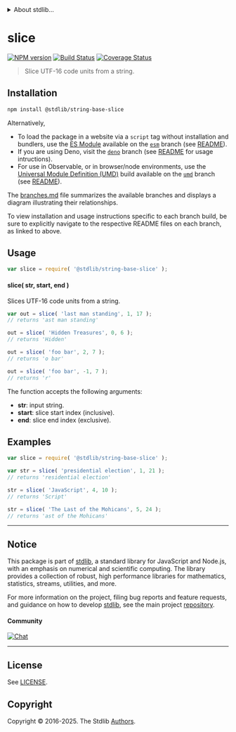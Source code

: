 <!--

@license Apache-2.0

Copyright (c) 2025 The Stdlib Authors.

Licensed under the Apache License, Version 2.0 (the "License");
you may not use this file except in compliance with the License.
You may obtain a copy of the License at

   http://www.apache.org/licenses/LICENSE-2.0

Unless required by applicable law or agreed to in writing, software
distributed under the License is distributed on an "AS IS" BASIS,
WITHOUT WARRANTIES OR CONDITIONS OF ANY KIND, either express or implied.
See the License for the specific language governing permissions and
limitations under the License.

-->


<details>
  <summary>
    About stdlib...
  </summary>
  <p>We believe in a future in which the web is a preferred environment for numerical computation. To help realize this future, we've built stdlib. stdlib is a standard library, with an emphasis on numerical and scientific computation, written in JavaScript (and C) for execution in browsers and in Node.js.</p>
  <p>The library is fully decomposable, being architected in such a way that you can swap out and mix and match APIs and functionality to cater to your exact preferences and use cases.</p>
  <p>When you use stdlib, you can be absolutely certain that you are using the most thorough, rigorous, well-written, studied, documented, tested, measured, and high-quality code out there.</p>
  <p>To join us in bringing numerical computing to the web, get started by checking us out on <a href="https://github.com/stdlib-js/stdlib">GitHub</a>, and please consider <a href="https://opencollective.com/stdlib">financially supporting stdlib</a>. We greatly appreciate your continued support!</p>
</details>

# slice

[![NPM version][npm-image]][npm-url] [![Build Status][test-image]][test-url] [![Coverage Status][coverage-image]][coverage-url] <!-- [![dependencies][dependencies-image]][dependencies-url] -->

> Slice UTF-16 code units from a string.

<section class="installation">

## Installation

```bash
npm install @stdlib/string-base-slice
```

Alternatively,

-   To load the package in a website via a `script` tag without installation and bundlers, use the [ES Module][es-module] available on the [`esm`][esm-url] branch (see [README][esm-readme]).
-   If you are using Deno, visit the [`deno`][deno-url] branch (see [README][deno-readme] for usage intructions).
-   For use in Observable, or in browser/node environments, use the [Universal Module Definition (UMD)][umd] build available on the [`umd`][umd-url] branch (see [README][umd-readme]).

The [branches.md][branches-url] file summarizes the available branches and displays a diagram illustrating their relationships.

To view installation and usage instructions specific to each branch build, be sure to explicitly navigate to the respective README files on each branch, as linked to above.

</section>

<section class="usage">

## Usage

```javascript
var slice = require( '@stdlib/string-base-slice' );
```

#### slice( str, start, end )

Slices UTF-16 code units from a string.

```javascript
var out = slice( 'last man standing', 1, 17 );
// returns 'ast man standing'

out = slice( 'Hidden Treasures', 0, 6 );
// returns 'Hidden'

out = slice( 'foo bar', 2, 7 );
// returns 'o bar'

out = slice( 'foo bar', -1, 7 );
// returns 'r'
```

The function accepts the following arguments:

-   **str**: input string.
-   **start**: slice start index (inclusive).
-   **end**: slice end index (exclusive).

</section>

<!-- /.usage -->

<section class="examples">

## Examples

<!-- eslint no-undef: "error" -->

```javascript
var slice = require( '@stdlib/string-base-slice' );

var str = slice( 'presidential election', 1, 21 );
// returns 'residential election'

str = slice( 'JavaScript', 4, 10 );
// returns 'Script'

str = slice( 'The Last of the Mohicans', 5, 24 );
// returns 'ast of the Mohicans'
```

</section>

<!-- /.examples -->

<!-- Section for related `stdlib` packages. Do not manually edit this section, as it is automatically populated. -->

<section class="related">

</section>

<!-- /.related -->

<!-- Section for all links. Make sure to keep an empty line after the `section` element and another before the `/section` close. -->


<section class="main-repo" >

* * *

## Notice

This package is part of [stdlib][stdlib], a standard library for JavaScript and Node.js, with an emphasis on numerical and scientific computing. The library provides a collection of robust, high performance libraries for mathematics, statistics, streams, utilities, and more.

For more information on the project, filing bug reports and feature requests, and guidance on how to develop [stdlib][stdlib], see the main project [repository][stdlib].

#### Community

[![Chat][chat-image]][chat-url]

---

## License

See [LICENSE][stdlib-license].


## Copyright

Copyright &copy; 2016-2025. The Stdlib [Authors][stdlib-authors].

</section>

<!-- /.stdlib -->

<!-- Section for all links. Make sure to keep an empty line after the `section` element and another before the `/section` close. -->

<section class="links">

[npm-image]: http://img.shields.io/npm/v/@stdlib/string-base-slice.svg
[npm-url]: https://npmjs.org/package/@stdlib/string-base-slice

[test-image]: https://github.com/stdlib-js/string-base-slice/actions/workflows/test.yml/badge.svg?branch=main
[test-url]: https://github.com/stdlib-js/string-base-slice/actions/workflows/test.yml?query=branch:main

[coverage-image]: https://img.shields.io/codecov/c/github/stdlib-js/string-base-slice/main.svg
[coverage-url]: https://codecov.io/github/stdlib-js/string-base-slice?branch=main

<!--

[dependencies-image]: https://img.shields.io/david/stdlib-js/string-base-slice.svg
[dependencies-url]: https://david-dm.org/stdlib-js/string-base-slice/main

-->

[chat-image]: https://img.shields.io/gitter/room/stdlib-js/stdlib.svg
[chat-url]: https://app.gitter.im/#/room/#stdlib-js_stdlib:gitter.im

[stdlib]: https://github.com/stdlib-js/stdlib

[stdlib-authors]: https://github.com/stdlib-js/stdlib/graphs/contributors

[umd]: https://github.com/umdjs/umd
[es-module]: https://developer.mozilla.org/en-US/docs/Web/JavaScript/Guide/Modules

[deno-url]: https://github.com/stdlib-js/string-base-slice/tree/deno
[deno-readme]: https://github.com/stdlib-js/string-base-slice/blob/deno/README.md
[umd-url]: https://github.com/stdlib-js/string-base-slice/tree/umd
[umd-readme]: https://github.com/stdlib-js/string-base-slice/blob/umd/README.md
[esm-url]: https://github.com/stdlib-js/string-base-slice/tree/esm
[esm-readme]: https://github.com/stdlib-js/string-base-slice/blob/esm/README.md
[branches-url]: https://github.com/stdlib-js/string-base-slice/blob/main/branches.md

[stdlib-license]: https://raw.githubusercontent.com/stdlib-js/string-base-slice/main/LICENSE

<!-- <related-links> -->

<!-- </related-links> -->

</section>

<!-- /.links -->
